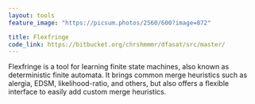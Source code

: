 ```yaml
---
layout: tools
feature_image: "https://picsum.photos/2560/600?image=872"

title: Flexfringe
code_link: https://bitbucket.org/chrshmmmr/dfasat/src/master/
---
```


Flexfringe is a tool for learning finite state machines, also known as deterministic finite automata. 
It brings common merge heuristics such as alergia, EDSM, likelihood-ratio, and others, 
but also offers a flexible interface to easily add custom merge 
heuristics.